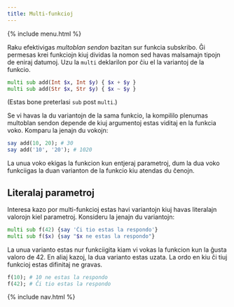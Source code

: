 ```yaml
---
title: Multi-funkcioj
---
```


{% include menu.html %}

Raku efektivigas _multoblan sendon_ bazitan sur funkcia subskribo. Ĝi permesas krei funkciojn kiuj dividas la nomon sed havas malsamajn tipojn de eniraj datumoj. Uzu la `multi` deklarilon por ĉiu el la variantoj de la funkcio.

```raku
multi sub add(Int $x, Int $y) { $x + $y }
multi sub add(Str $x, Str $y) { $x ~ $y }
```

(Estas bone preterlasi `sub` post `multi`.)

Se vi havas la du variantojn de la sama funkcio, la kompililo plenumas multoblan sendon depende de kiuj argumentoj estas viditaj en la funkcia voko. Komparu la jenajn du vokojn:

```raku
say add(10, 20); # 30
say add('10', '20'); # 1020
```

La unua voko ekigas la funkcion kun entjeraj parametroj, dum la dua voko funkciigas la duan varianton de la funkcio kiu atendas du ĉenojn.

## Literalaj parametroj

Interesa kazo por multi-funkcioj estas havi variantojn kiuj havas literalajn valorojn kiel parametroj. Konsideru la jenajn du variantojn:

```raku
multi sub f(42) {say 'Ĉi tio estas la respondo'}
multi sub f($x) {say "$x ne estas la respondo"}
```

La unua varianto estas nur funkciigita kiam vi vokas la funkcion kun la ĝusta valoro de 42. En aliaj kazoj, la dua varianto estas uzata. La ordo en kiu ĉi tiuj funkcioj estas difinitaj ne gravas.

```raku
f(10); # 10 ne estas la respondo
f(42); # Ĉi tio estas la respondo
```

{% include nav.html %}